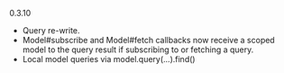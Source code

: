 0.3.10
- Query re-write.
- Model#subscribe and Model#fetch callbacks now receive a scoped model to the
  query result if subscribing to or fetching a query.
- Local model queries via model.query(...).find()
